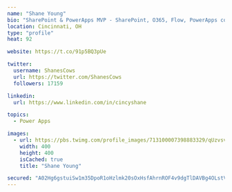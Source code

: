 ```yaml
---
name: "Shane Young"
bio: "SharePoint & PowerApps MVP - SharePoint, O365, Flow, PowerApps consulting? @PowerApps911 | Pure Snark? You found it."
location: Cincinnati, OH
type: "profile"
heat: 92

website: https://t.co/91p5BQ3pUe

twitter:
  username: ShanesCows
  url: https://twitter.com/ShanesCows
  followers: 17159

linkedin:
  url: https://www.linkedin.com/in/cincyshane

topics:
  - Power Apps

images:
  - url: https://pbs.twimg.com/profile_images/713100007398883329/qUzvsvQ3_400x400.jpg
    width: 400
    height: 400
    isCached: true
    title: "Shane Young"

secured: "A02Hg6gstuiSw1m35DpoR1oHzlmk20sOxHsfAhrnROF4v9dgTlDAVBg4OLstV20wWaBqyBX0P4E/OWWsibMgxUlCvf9aNvZ4om9v1BQ9RM6LYcDZBL+a/Z8PMCtuqD4FJPuKXmvcv3qzwQC21AILUdv5R1LifEcXISPmhgsdhyJbQ+zGivqjHXwMU9eV+/3pZMltPH5tsl5jJVauSy/lH7Q/5lVQLtg1x+P2E5tP5wUWD2Th7Doz8bbkt88I24Rceq9/LEzJ2q4MUOm7i54sMmMOAhTu6fZ9QH3V0hHhGHVn47yzt7xjG46PJP+EB//X+rWXAiCH+SYHVNc2qBpQX9ie+4kCzIeLtAP2Z6BcCmX9r22A/NQD3Li0Ijfxz0jPOP7OQOf+DvJC6stWk5GyNPXk1QGjYwOkd0MO3sIZiVk=;a1wP0K6/LBcDQ0cJp+G2Iw=="
---
```


